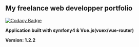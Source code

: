 ## My freelance web developper  portfolio 

[![Codacy Badge](https://api.codacy.com/project/badge/Grade/664bcdc0de4149d9aa9447bb09d7f6f1)](https://www.codacy.com/app/buba71/portfolio?utm_source=github.com&amp;utm_medium=referral&amp;utm_content=buba71/portfolio&amp;utm_campaign=Badge_Grade)

**Application built with symfony4 & Vue.js(vuex/vue-router)**

**Version: 1.2.2**